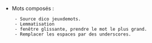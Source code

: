 - Mots composés : 

	   - Source dico jeuxdemots.
	   - Lemmatisation
	   - fenêtre glissante, prendre le mot le plus grand.
	   - Remplacer les espaces par des underscores.

